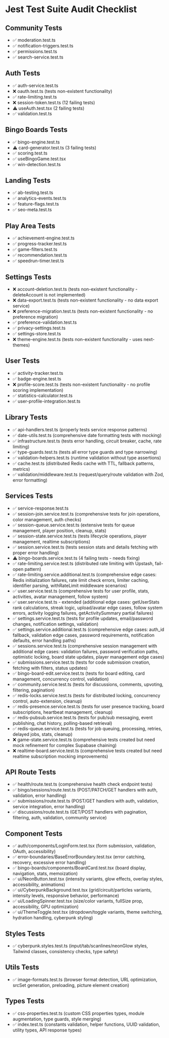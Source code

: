 # Jest Test Suite Audit Checklist

## Community Tests
- ✅ moderation.test.ts
- ✅ notification-triggers.test.ts
- ✅ permissions.test.ts
- ✅ search-service.test.ts

## Auth Tests
- ✅ auth-service.test.ts
- ❌ oauth.test.ts (tests non-existent functionality)
- ✅ rate-limiting.test.ts
- ❌ session-token.test.ts (12 failing tests)
- ⚠️ useAuth.test.tsx (2 failing tests)
- ✅ validation.test.ts

## Bingo Boards Tests
- ✅ bingo-engine.test.ts
- ⚠️ card-generator.test.ts (3 failing tests)
- ✅ scoring.test.ts
- ✅ useBingoGame.test.tsx
- ✅ win-detection.test.ts

## Landing Tests
- ✅ ab-testing.test.ts
- ✅ analytics-events.test.ts
- ✅ feature-flags.test.ts
- ✅ seo-meta.test.ts

## Play Area Tests
- ✅ achievement-engine.test.ts
- ✅ progress-tracker.test.ts
- ✅ game-filters.test.ts
- ✅ recommendation.test.ts
- ✅ speedrun-timer.test.ts

## Settings Tests
- ❌ account-deletion.test.ts (tests non-existent functionality - deleteAccount is not implemented)
- ❌ data-export.test.ts (tests non-existent functionality - no data export service)
- ❌ preference-migration.test.ts (tests non-existent functionality - no preference migration)
- ✅ preference-validation.test.ts
- ✅ privacy-settings.test.ts
- ✅ settings-store.test.ts
- ❌ theme-engine.test.ts (tests non-existent functionality - uses next-themes)

## User Tests
- ✅ activity-tracker.test.ts
- ✅ badge-engine.test.ts
- ❌ profile-score.test.ts (tests non-existent functionality - no profile scoring implementation)
- ✅ statistics-calculator.test.ts
- ✅ user-profile-integration.test.ts

## Library Tests
- ✅ api-handlers.test.ts (properly tests service response patterns)
- ✅ date-utils.test.ts (comprehensive date formatting tests with mocking)
- ✅ infrastructure.test.ts (tests error handling, circuit breaker, cache, rate limiting)
- ✅ type-guards.test.ts (tests all error type guards and type narrowing)
- ✅ validation-helpers.test.ts (runtime validation without type assertions)
- ✅ cache.test.ts (distributed Redis cache with TTL, fallback patterns, metrics)
- ✅ validation/middleware.test.ts (request/query/route validation with Zod, error formatting)

## Services Tests
- ✅ service-response.test.ts
- ✅ session-join.service.test.ts (comprehensive tests for join operations, color management, auth checks)
- ✅ session-queue.service.test.ts (extensive tests for queue management, player position, cleanup, stats)
- ✅ session-state.service.test.ts (tests lifecycle operations, player management, realtime subscriptions)
- ✅ session.service.test.ts (tests session stats and details fetching with proper error handling)
- ⚠️ bingo-boards.service.test.ts (4 failing tests - needs fixing)
- ✅ rate-limiting.service.test.ts (distributed rate limiting with Upstash, fail-open pattern)
- ✅ rate-limiting.service.additional.test.ts (comprehensive edge cases: Redis initialization failures, rate limit check errors, limiter caching, identifier parsing, withRateLimit middleware scenarios)
- ✅ user.service.test.ts (comprehensive tests for user profile, stats, activities, avatar management, follow system)
- ✅ user.service.test.ts - extended (additional edge cases: getUserStats rank calculations, streak logic, upload/avatar edge cases, follow system errors, activity logging failures, getActivitySummary partial failures)
- ✅ settings.service.test.ts (tests for profile updates, email/password changes, notification settings, validation)
- ✅ settings.service.additional.test.ts (comprehensive edge cases: auth_id fallback, validation edge cases, password requirements, notification defaults, error handling paths)
- ✅ sessions.service.test.ts (comprehensive session management with additional edge cases: validation failures, password verification paths, optimistic locking, board state updates, player management edge cases)
- ✅ submissions.service.test.ts (tests for code submission creation, fetching with filters, status updates)
- ✅ bingo-board-edit.service.test.ts (tests for board editing, card management, concurrency control, validation)
- ✅ community.service.test.ts (tests for discussions, comments, upvoting, filtering, pagination)
- ✅ redis-locks.service.test.ts (tests for distributed locking, concurrency control, auto-extension, cleanup)
- ✅ redis-presence.service.test.ts (tests for user presence tracking, board subscriptions, heartbeat management, cleanup)
- ✅ redis-pubsub.service.test.ts (tests for pub/sub messaging, event publishing, chat history, polling-based retrieval)
- ✅ redis-queue.service.test.ts (tests for job queuing, processing, retries, delayed jobs, stats, cleanup)
- ❌ game-state.service.test.ts (comprehensive tests created but need mock refinement for complex Supabase chaining)
- ❌ realtime-board.service.test.ts (comprehensive tests created but need realtime subscription mocking improvements)

## API Route Tests
- ✅ health/route.test.ts (comprehensive health check endpoint tests)
- ✅ bingo/sessions/route.test.ts (POST/PATCH/GET handlers with auth, validation, error handling)
- ✅ submissions/route.test.ts (POST/GET handlers with auth, validation, service integration, error handling)
- ✅ discussions/route.test.ts (GET/POST handlers with pagination, filtering, auth, validation, community service)

## Component Tests
- ✅ auth/components/LoginForm.test.tsx (form submission, validation, OAuth, accessibility)
- ✅ error-boundaries/BaseErrorBoundary.test.tsx (error catching, recovery, excessive error handling)
- ✅ bingo-boards/components/BoardCard.test.tsx (board display, navigation, stats, memoization)
- ✅ ui/NeonButton.test.tsx (intensity variants, glow effects, overlay styles, accessibility, animations)
- ✅ ui/CyberpunkBackground.test.tsx (grid/circuit/particles variants, intensity levels, responsive behavior, performance)
- ✅ ui/LoadingSpinner.test.tsx (size/color variants, fullSize prop, accessibility, GPU optimization)
- ✅ ui/ThemeToggle.test.tsx (dropdown/toggle variants, theme switching, hydration handling, cyberpunk styling)

## Styles Tests
- ✅ cyberpunk.styles.test.ts (input/tab/scanlines/neonGlow styles, Tailwind classes, consistency checks, type safety)

## Utils Tests
- ✅ image-formats.test.ts (browser format detection, URL optimization, srcSet generation, preloading, picture element creation)

## Types Tests  
- ✅ css-properties.test.ts (custom CSS properties types, module augmentation, type guards, style merging)
- ✅ index.test.ts (constants validation, helper functions, UUID validation, utility types, API response types)